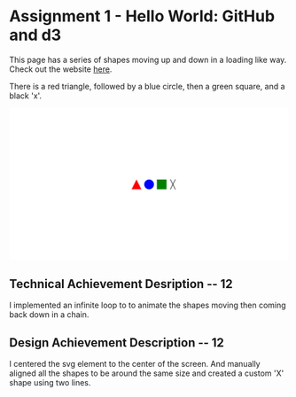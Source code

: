 Assignment 1 - Hello World: GitHub and d3  
===

This page has a series of shapes moving up and down in a loading like way. Check out the website [here](https://alancuriel.github.io/01-ghd3/index.html).

There is a red triangle, followed by a blue circle, then a green square, and a black 'x'.

![Image of website](https://github.com/alancuriel/01-ghd3/blob/main/image.png?raw=true)


Technical Achievement Desription -- 12  
---
I implemented an infinite loop to to animate the shapes moving then coming back down in a chain.

Design Achievement Description -- 12
---
I centered the svg element to the center of the screen.
And manually aligned all the shapes to be around the same size and created a custom 'X' shape using two lines.


